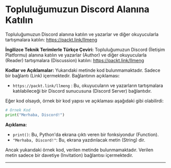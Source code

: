 # Topluluğumuzun Discord Alanına Katılın

Topluluğumuzun Discord alanına katılın ve yazarlar ve diğer okuyucularla tartışmalara katılın: https://packt.link/llmeng

**İngilizce Teknik Terimlerle Türkçe Çeviri:**
Topluluğumuzun Discord (İletişim Platformu) alanına katılın ve yazarlar (Author) ve diğer okuyucularla (Reader) tartışmalara (Discussion) katılın: https://packt.link/llmeng

**Kodlar ve Açıklamalar:**
Yukarıdaki metinde kod bulunmamaktadır. Sadece bir bağlantı (Link) içermektedir.
Bağlantının açıklaması:
- `https://packt.link/llmeng` : Bu, okuyucuların ve yazarların tartışmalara katılabileceği bir Discord sunucusuna (Discord Server) bağlantıdır.

Eğer kod olsaydı, örnek bir kod yapısı ve açıklaması aşağıdaki gibi olabilirdi:
```python
# Örnek Kod
print("Merhaba, Discord!")
```
**Açıklama:**
- `print()`: Bu, Python'da ekrana çıktı veren bir fonksiyondur (Function).
- `"Merhaba, Discord!"`: Bu, ekrana yazdırılacak metin (String) dir.

Ancak yukarıdaki örnek kod, verilen metinde bulunmamaktadır. Verilen metin sadece bir davetiye (Invitation) bağlantısı içermektedir.

---

